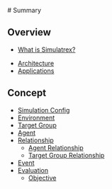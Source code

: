 ‌# Summary​

## Overview

* [What is Simulatrex?](overview/about.md)
<!-- * [Why Simulatrex?](overview/why-simulatrex.md) -->
* [Architecture](overview/architecture.md)
* [Applications](overview/applications.md)

<!-- ## How to

* [Run your first simulation](how-to/first-simulation.md)
* [Market Simulation](how-to/market-simulation.md)
* [Crisis Simulation](how-to/crisis-simulation.md)
* [Policy Simulation](how-to/policy-simulation.md)
* [Prisoner's Dilemma](how-to/prisoners-simulation.md) -->

## Concept

* [Simulation Config](concept/simulation-config.md)
* [Environment](concept/environment.md)
* [Target Group](concept/target-group.md)
* [Agent](concept/agent.md)
* [Relationship]()
    * [Agent Relationship](concept/relationship/agent-relationship.md)
    * [Target Group Relationship](concept/relationship/target-relationship.md)
* [Event](concept/event.md)
* [Evaluation]()
    * [Objective](concept/evaluation/objective.md)


